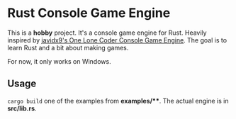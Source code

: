Rust Console Game Engine
========================
This is a **hobby** project. It's a console game engine for Rust. Heavily inspired by [javidx9's One Lone Coder Console Game Engine](https://github.com/OneLoneCoder/videos/blob/master/olcConsoleGameEngine.h). The goal is to learn Rust and a bit about making games.

For now, it only works on Windows.

Usage
-----
`cargo build` one of the examples from **examples/\*\***. The actual engine is in **src/lib.rs**.
